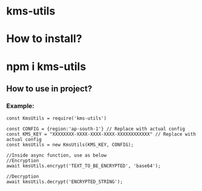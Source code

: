 # kms-utils

# How to install?

# npm i kms-utils

## How to use in project?

### Example:

```
const KmsUtils = require('kms-utils')

const CONFIG = {region:'ap-south-1'} // Replace with actual config
const KMS_KEY = "XXXXXXXX-XXXX-XXXX-XXXX-XXXXXXXXXXXX" // Replace with actual config
const kmsUtils = new KmsUtils(KMS_KEY, CONFIG);

//Inside async function, use as below
//Encryption
await kmsUtils.encrypt('TEXT_TO_BE_ENCRYPTED', 'base64');

//Decryption
await kmsUtils.decrypt('ENCRYPTED_STRING');
```
